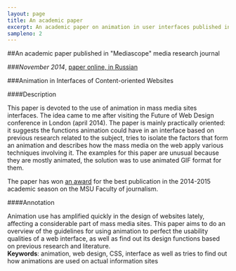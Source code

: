 ```yaml
---
layout: page
title: An academic paper
excerpt: An academic paper on animation in user interfaces published in "Mediascope" media research journal
sampleno: 2
---
```


##An academic paper published in "Mediascope" media research journal 

###_November 2014_, [paper online, in Russian](http://www.mediascope.ru/node/1618)

###Animation in Interfaces of Content-oriented Websites 

####Description

This paper is devoted to the use of animation in mass media sites interfaces. The idea came to me after visiting the Future of Web Design conference in London (april 2014). The paper is mainly practically oriented: it suggests the functions animation could have in an interface based on previous research related to the subject, tries to isolate the factors that form an animation and describes how the mass media on the web apply various techniques involving it. The examples for this paper are unusual because they are mostly animated, the solution was to use animated GIF format for them. 

The paper has won [an award](http://www.journ.msu.ru/about/news/15223/) for the best publication in the 2014-2015 academic season on the MSU Faculty of journalism.

####Annotation

Animation use has amplified quickly in the design of websites lately, affecting a considerable part of mass media sites. This paper aims to do an overview of the guidelines for using animation to perfect the usability qualities of a web interface, as well as find out its design functions based on previous research and literature.  
**Keywords**: animation, web design, CSS, interface as well as tries to find out how animations are used on actual information sites